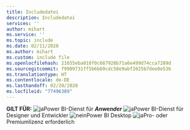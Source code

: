 ```yaml
---
title: Includedatei
description: Includedatei
services: ''
author: mihart
ms.service: ''
ms.topic: include
ms.date: 02/11/2020
ms.author: mihart
ms.custom: include file
ms.openlocfilehash: 21655eba010f0c687928b71a6e499d74cca7289d
ms.sourcegitcommit: f9909731ff5b6b69cdc58e9abf2025b7dee0e536
ms.translationtype: HT
ms.contentlocale: de-DE
ms.lasthandoff: 02/20/2020
ms.locfileid: "77496389"
---
```

<Token>**GILT FÜR:** ![ja](media/yes.png)Power BI-Dienst für ***Anwender*** ![ja](media/yes.png)Power BI-Dienst für Designer und Entwickler ![nein](media/no.png)Power BI Desktop ![ja](media/yes.png)Pro- oder Premiumlizenz erforderlich</Token>